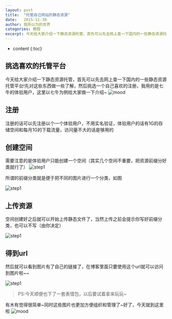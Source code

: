 ```yaml
---
layout: post
title:  "托管自己网站的静态资源"
date:   2015-11-30
author: 我所以为的世界
categories: 教程
excerpt: 今天给大家介绍一下静态资源托管，首先可以先去网上查一下国内的一些静态资源托管平台!先对这些东西做一些了解，然后挑选一个自己喜欢的注册，我用的是七牛的体验用户，这里以七牛为例给大家做一下介绍~
---
```


* content
{:toc}

##  挑选喜欢的托管平台

  今天给大家介绍一下静态资源托管，首先可以先去网上查一下国内的一些静态资源托管平台!先对这些东西做一些了解，然后挑选一个自己喜欢的注册，我用的是七牛的体验用户，这里以七牛为例给大家做一下介绍~
![mood](http://7xonct.com1.z0.glb.clouddn.com/rabit/bisihi.gif)

## 注册


  注册的话可以先注册以个一个体验用户，不用实名验证，体验用户的话有1G的存储空间和每月1G的下载流量，访问量不大的话是够用的

## 创建空间

需要注意的是体验用户只能创建一个空间（其实几个空间不重要，把资源前缀分好类就行了）
![step1](http://7xonct.com1.z0.glb.clouddn.com/qiniu/step1.png)


所谓的前缀分类就是便于把不同的图片进行一个分类，如图


![step1](http://7xonct.com1.z0.glb.clouddn.com/qiniu/step5.png)


## 上传资源

空间创建好之后就可以开始上传静态文件了，当然上传之前会提示你写好前缀分类，也可以不写（由你决定）

![step1](http://7xonct.com1.z0.glb.clouddn.com/qiniu/step2.png)


## 得到url

然后就可以看到图片有了自己的链接了，在博客里面只要使用这个url就可以访问到图片啦~~


![step1](http://7xonct.com1.z0.glb.clouddn.com/qiniu/step4.png)


>  PS:今天顺便也下了一套表情包，以后要试着拿来玩玩~

有木有觉得很简单~同时这些图片也更加方便组织和管理了~好了，今天就到这里啦
![mood](http://7xonct.com1.z0.glb.clouddn.com/rabit/wudi.gif)






